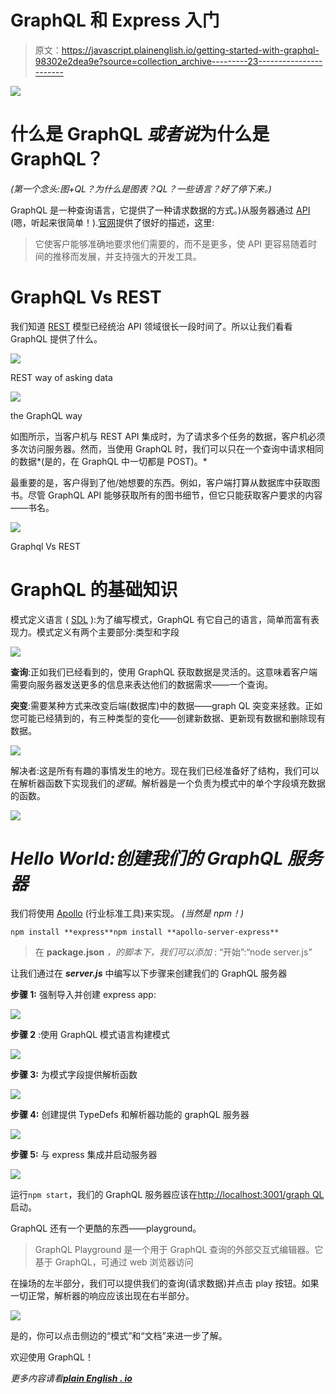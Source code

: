 # GraphQL 和 Express 入门

> 原文：<https://javascript.plainenglish.io/getting-started-with-graphql-98302e2dea9e?source=collection_archive---------23----------------------->

![](img/6522cbdbdfdab24b07d1949db65cf4e0.png)

# 什么是 GraphQL *或者说*为什么是 GraphQL？

*(第一个念头:图+QL？为什么是图表？QL？一些语言？好了停下来。)*

GraphQL 是一种查询语言，它提供了一种请求数据的方式。)从服务器通过 [API](https://www.freecodecamp.org/news/what-is-an-api-in-english-please-b880a3214a82/) (嗯，听起来很简单！).[官网](https://graphql.org/)提供了很好的描述，这里:

> 它使客户能够准确地要求他们需要的，而不是更多，使 API 更容易随着时间的推移而发展，并支持强大的开发工具。

# **GraphQL Vs REST**

我们知道 [REST](https://www.codecademy.com/articles/what-is-rest) 模型已经统治 API 领域很长一段时间了。所以让我们看看 GraphQL 提供了什么。

![](img/5223b76b2d7472ccf806863d291741ad.png)

REST way of asking data

![](img/6c4f22ef4d9464164bbb797b152e9829.png)

the GraphQL way

如图所示，当客户机与 REST API 集成时，为了请求多个任务的数据，客户机必须多次访问服务器。然而，当使用 GraphQL 时，我们可以只在一个查询中请求相同的数据*(是的，在 GraphQL 中一切都是 POST)。*

最重要的是，客户得到了他/她想要的东西。例如，客户端打算从数据库中获取图书。尽管 GraphQL API 能够获取所有的图书细节，但它只能获取客户要求的内容——书名。

![](img/7774ed780eea7cfb5706211234f04777.png)

Graphql Vs REST

# GraphQL 的基础知识

模式定义语言 ( [SDL](https://www.prisma.io/blog/graphql-sdl-schema-definition-language-6755bcb9ce51) ):为了编写模式，GraphQL 有它自己的语言，简单而富有表现力。模式定义有两个主要部分:类型和字段

![](img/5343f4178983d1a18c50b49963e9f594.png)

**查询**:正如我们已经看到的，使用 GraphQL 获取数据是灵活的。这意味着客户端需要向服务器发送更多的信息来表达他们的数据需求——一个查询。

**突变**:需要某种方式来改变后端(数据库)中的数据——graph QL 突变来拯救。正如您可能已经猜到的，有三种类型的变化——创建新数据、更新现有数据和删除现有数据。

![](img/e1573f737e42eb0863b4b7b2d578d90d.png)

解决者:这是所有有趣的事情发生的地方。现在我们已经准备好了结构，我们可以在解析器函数下实现我们的*逻辑*。解析器是一个负责为模式中的单个字段填充数据的函数。

![](img/371ace306abd96aacef49a8fa35a8d1c.png)

# *Hello World:创建我们的 GraphQL 服务器*

我们将使用 [Apollo](https://www.apollographql.com) (行业标准工具)来实现。
*(当然是 npm！)*

```
npm install **express**npm install **apollo-server-express**
```

> 在 **package.json** *，*的脚本*下，我们可以添加* :
> “开始”:“node server.js”

让我们通过在 ***server.js*** 中编写以下步骤来创建我们的 GraphQL 服务器

**步骤 1:** 强制导入并创建 express app:

![](img/7b2e6ea11c64bf108760d4bf5d465375.png)

**步骤 2** :使用 GraphQL 模式语言构建模式

![](img/d5600ad5dd4385e534ac81b4d218481a.png)

**步骤 3:** 为模式字段提供解析函数

![](img/4d79b18c4863e06f63d5425df45d398d.png)

**步骤 4:** 创建提供 TypeDefs 和解析器功能的 graphQL 服务器

![](img/bdd6facc9f15bfb70ad3b0816ce863bb.png)

**步骤 5:** 与 express 集成并启动服务器

![](img/fa0a10b48855b57bbbe1bef565f1f703.png)

运行`npm start`，我们的 GraphQL 服务器应该在[http://localhost:3001/graph QL](http://localhost:3001/graphql)启动。

GraphQL 还有一个更酷的东西——playground。

> GraphQL Playground 是一个用于 GraphQL 查询的外部交互式编辑器。它基于 GraphQL，可通过 web 浏览器访问

在操场的左半部分，我们可以提供我们的查询(请求数据)并点击 play 按钮。如果一切正常，解析器的响应应该出现在右半部分。

![](img/c21b958f6606414606d8c421ab7456d2.png)

是的，你可以点击侧边的“模式”和“文档”来进一步了解。

欢迎使用 GraphQL！

*更多内容请看*[***plain English . io***](http://plainenglish.io/)